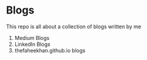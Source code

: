 # Blogs
This repo is all about a collection of blogs written by me 

1. Medium Blogs
2. LinkedIn Blogs
4. thefaheekhan.github.io  blogs
